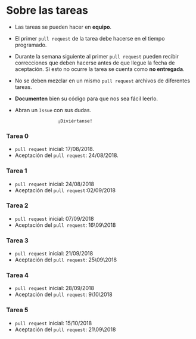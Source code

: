 # Sobre las tareas

* Las tareas se pueden hacer en **equipo**.

* El primer `pull request` de la tarea debe hacerse en el tiempo programado.

* Durante la semana siguiente al primer `pull request` pueden recibir correcciones que deben hacerse antes de que llegue la fecha de aceptación. Si esto no ocurre la tarea se cuenta como **no entregada**.

* No se deben mezclar en un mismo `pull request` archivos de diferentes tareas.

* **Documenten** bien su código para que nos sea fácil
leerlo.

* Abran un `Issue` con sus dudas.

                      ¡Diviértanse!

### Tarea 0
* `pull request` inicial: 17/08/2018.
* Aceptación del `pull request`: 24/08/2018.

### Tarea 1
* `pull request` inicial: 24/08/2018
* Aceptación del `pull request`:02/09/2018

### Tarea 2
* `pull request` inicial: 07/09/2018
* Aceptación del `pull request`: 16\09\2018

### Tarea 3
* `pull request` inicial: 21/09/2018
* Aceptación del `pull request`: 25\09\2018

### Tarea 4
* `pull request` inicial: 28/09/2018
* Aceptación del `pull request`: 9\10\2018

### Tarea 5
* `pull request` inicial: 15/10/2018
* Aceptación del `pull request`: 21\09\2018
